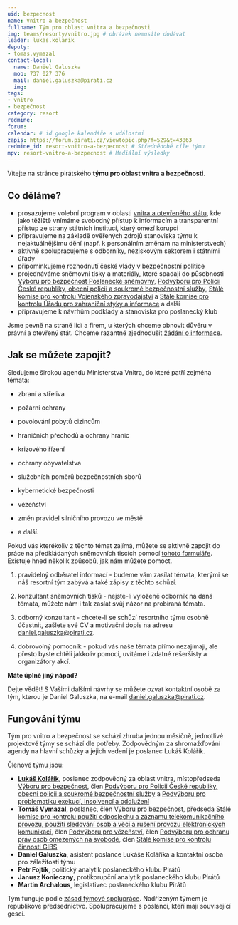 ```yaml
---
uid: bezpecnost
name: Vnitro a bezpečnost
fullname: Tým pro oblast vnitra a bezpečnosti
img: teams/resorty/vnitro.jpg # obrázek nemusíte dodávat
leader: lukas.kolarik
deputy:
- tomas.vymazal
contact-local:
  name: Daniel Galuszka
  mob: 737 027 376
  mail: daniel.galuszka@pirati.cz
  img: 
tags:
- vnitro
- bezpečnost
category: resort
redmine:
forum:
calendar: # id google kalendáře s událostmi
zapis: https://forum.pirati.cz/viewtopic.php?f=529&t=43863
redmine_id: resort-vnitro-a-bezpecnost # Střednědobé cíle týmu
mpv: resort-vnitro-a-bezpecnost # Mediální výsledky
---
```


Vítejte na stránce pirátského **týmu pro oblast vnitra a bezpečnosti**.

Co děláme?
----------

* prosazujeme volební program v oblasti [vnitra a otevřeného státu](https://www.pirati.cz/program/psp2017/vnitro/), kde jako těžiště vnímáme svobodný přístup k informacím a transparentní přístup ze strany státních institucí, který omezí korupci
* připravujeme na základě ověřených zdrojů stanoviska týmu k nejaktuálnějšímu dění (např. k personálním změnám na ministerstvech)
* aktivně spolupracujeme s odborníky, neziskovým sektorem i státními úřady
* připomínkujeme rozhodnutí české vlády v bezpečnostní politice
* projednáváme sněmovní tisky a materiály, které spadají do působnosti [Výboru pro bezpečnost Poslanecké sněmovny](http://www.psp.cz/sqw/hp.sqw?k=4900), [Podvýboru pro Policii České republiky, obecní policii a soukromé bezpečnostní služby](http://www.psp.cz/sqw/hp.sqw?k=4923), [Stálé komise pro kontrolu Vojenského zpravodajství](http://www.psp.cz/sqw/hp.sqw?k=7900) a [Stálé komise pro kontrolu Úřadu pro zahraniční styky a informace](http://www.psp.cz/sqw/hp.sqw?k=8100) a další
* připravujeme k návrhům podklady a stanoviska pro poslanecký klub

Jsme pevně na straně lidí a firem, u kterých chceme obnovit důvěru v právní a otevřený stát. Chceme razantně zjednodušit [žádání o informace](https://docs.google.com/document/d/1eGgFLuNHWKcQEYOSmS55k7yB2vyoL22ynR7_R3ZFh_E/edit).

Jak se můžete zapojit?
----------------------

Sledujeme širokou agendu Ministerstva Vnitra, do které patří zejména témata:

- zbraní a střeliva

- požární ochrany

- povolování pobytů cizincům

- hraničních přechodů a ochrany hranic

- krizového řízení

- ochrany obyvatelstva

- služebních poměrů bezpečnostních sborů

- kybernetické bezpečnosti

- vězeňství

- změn pravidel silničního provozu ve městě 

- a další.

Pokud vás kterékoliv z těchto témat zajímá, můžete se aktivně zapojit do práce na předkládaných sněmovních tiscích pomocí [tohoto formuláře](https://docs.google.com/forms/d/e/1FAIpQLSdy0HBSV0QvbZ_azJtsh3AiFc1wRI6XI1Ea8vJ3zQOwAvul6Q/viewform). Existuje hned několik způsobů, jak nám můžete pomoct.

1) pravidelný odběratel informací - budeme vám zasílat témata, kterými se náš resortní tým zabývá a také zápisy z těchto schůzí. 

2) konzultant sněmovních tisků - nejste-li vyloženě odborník na daná témata, můžete nám i tak zaslat svůj názor na probíraná témata.

3) odborný konzultant - chcete-li se schůzí resortního týmu osobně účastnit, zašlete své CV a motivační dopis na adresu daniel.galuszka@pirati.cz.

4) dobrovolný pomocník - pokud vás naše témata přímo nezajímají, ale přesto byste chtěli jakkoliv pomoci, uvítáme i zdatné rešeršisty a organizátory akcí. 

**Máte úplně jiný nápad?**

Dejte vědět! S Vašimi dalšími návrhy se můžete ozvat kontaktní osobě za tým, kterou je Daniel Galuszka, na e-mail daniel.galuszka@pirati.cz.

Fungování týmu
----------------------

Tým pro vnitro a bezpečnost se schází zhruba jednou měsíčně, jednotlivé projektové týmy se schází dle potřeby. Zodpovědným za shromažďování agendy na hlavní schůzky a jejich vedení je poslanec Lukáš Kolářík.

Členové týmu jsou:

* **[Lukáš Kolářík](https://www.pirati.cz/lide/lukas-kolarik/)**, poslanec zodpovědný za oblast vnitra, místopředseda [Výboru pro bezpečnost](http://www.psp.cz/sqw/hp.sqw?k=4900), člen [Podvýboru pro Policii České republiky, obecní policii a soukromé bezpečnostní služby](http://www.psp.cz/sqw/hp.sqw?k=4923) a [Podvýboru pro problematiku exekucí, insolvencí a oddlužení](http://www.psp.cz/sqw/hp.sqw?k=4025)
* **[Tomáš Vymazal](https://www.pirati.cz/lide/tomas-vymazal/)**, poslanec, člen [Výboru pro bezpečnost](http://www.psp.cz/sqw/hp.sqw?k=4900), předseda [Stálé komise pro kontrolu použití odposlechu a záznamu telekomunikačního provozu, použití sledování osob a věcí a rušení provozu elektronických komunikací](http://www.psp.cz/sqw/hp.sqw?k=7600), člen [Podvýboru pro vězeňství](http://www.psp.cz/sqw/hp.sqw?k=4924), člen [Podvýboru pro ochranu práv osob omezených na svobodě](http://www.psp.cz/sqw/hp.sqw?k=3922), člen [Stálé komise pro kontrolu činnosti GIBS](http://www.psp.cz/sqw/hp.sqw?k=7500)
* **Daniel Galuszka**, asistent poslance Lukáše Koláříka a kontaktní osoba pro záležitosti týmu
* **Petr Fojtík**, politický analytik poslaneckého klubu Pirátů
* **Janusz Konieczny**, protikorupční analytik poslaneckého klubu Pirátů
* **Martin Archalous**, legislativec poslaneckého klubu Pirátů

Tým funguje podle [zásad týmové spolupráce](https://wiki.pirati.cz/rules/or_zatys). Nadřízeným týmem je republikové předsednictvo. Spolupracujeme s poslanci, kteří mají související gesci.
